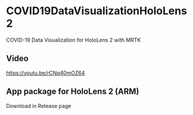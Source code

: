 # COVID19DataVisualizationHoloLens2
COVID-19 Data Visualization for HoloLens 2 with MRTK

## Video
https://youtu.be/rCNq40mOZ64

## App package for HoloLens 2 (ARM)
Download in Release page

